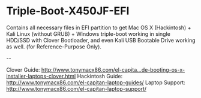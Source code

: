 # Triple-Boot-X450JF-EFI
Contains all necessary files in EFI partition to get Mac OS X (Hackintosh) + Kali Linux (without GRUB) + Windows triple-boot working in single HDD/SSD with Clover Bootloader, and even Kali USB Bootable Drive working as well. (for Reference-Purpose Only).

--

Clover Guide: http://www.tonymacx86.com/el-capita...de-booting-os-x-installer-laptops-clover.html
Hackintosh Guide: http://www.tonymacx86.com/el-capitan-laptop-guides/
Laptop Support: http://www.tonymacx86.com/el-capitan-laptop-support/

